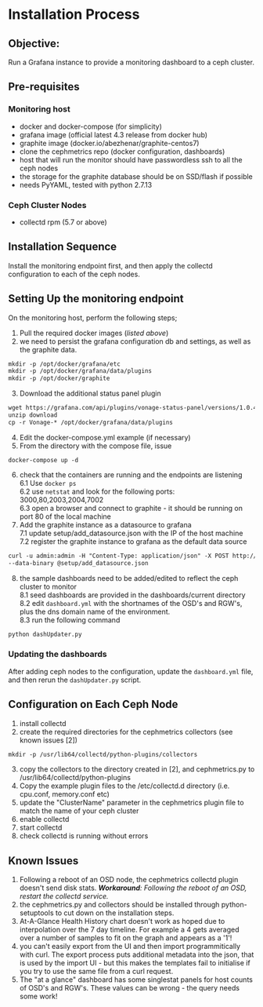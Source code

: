 # Installation Process

## Objective:   
Run a Grafana instance to provide a monitoring dashboard to a ceph
cluster.

## Pre-requisites    
### Monitoring host  
- docker and docker-compose (for simplicity)  
- grafana image (official latest 4.3 release from docker hub)  
- graphite image (docker.io/abezhenar/graphite-centos7) 
- clone the cephmetrics repo (docker configuration, dashboards)
- host that will run the monitor should have passwordless ssh to all the ceph
nodes
- the storage for the graphite database should be on SSD/flash if possible
- needs PyYAML, tested with python 2.7.13

### Ceph Cluster Nodes
- collectd rpm (5.7 or above)

## Installation Sequence
Install the monitoring endpoint first, and then apply the collectd configuration
to each of the ceph nodes.  


## Setting Up the monitoring endpoint
On the monitoring host, perform the following steps;  
1. Pull the required docker images (*listed above*)   
2. we need to persist the grafana configuration db and settings, as well as the 
graphite data.  
```markdown
mkdir -p /opt/docker/grafana/etc
mkdir -p /opt/docker/grafana/data/plugins
mkdir -p /opt/docker/graphite

```
3. Download the additional status panel plugin
```markdown
wget https://grafana.com/api/plugins/vonage-status-panel/versions/1.0.4/download
unzip download
cp -r Vonage-* /opt/docker/grafana/data/plugins
```
4. Edit the docker-compose.yml example (if necessary)
5. From the directory with the compose file, issue  
```
docker-compose up -d
```
6. check that the containers are running and the endpoints are listening  
6.1 Use ```docker ps```  
6.2 use ```netstat``` and look for the following ports: 3000,80,2003,2004,7002  
6.3 open a browser and connect to graphite - it should be running on port 80 of
the local machine
7. Add the graphite instance as a datasource to grafana  
7.1 update setup/add_datasource.json with the IP of the host machine  
7.2 register the graphite instance to grafana as the default data source  
```markdown
curl -u admin:admin -H "Content-Type: application/json" -X POST http://localhost:3000/api/datasources \
--data-binary @setup/add_datasource.json
```
8. the sample dashboards need to be added/edited to reflect the ceph cluster to
monitor  
8.1 seed dashboards are provided in the dashboards/current directory   
8.2 edit ```dashboard.yml``` with the shortnames of the OSD's and RGW's, plus
the dns domain name of the environment.  
8.3 run the following command  
```markdown
python dashUpdater.py
```
  
  
### Updating the dashboards
After adding ceph nodes to the configuration, update the ```dashboard.yml``` 
file, and then rerun the ```dashUpdater.py``` script.


## Configuration on Each Ceph Node
1. install collectd
2. create the required directories for the cephmetrics collectors (see known
issues [2])
```markdown
mkdir -p /usr/lib64/collectd/python-plugins/collectors
```
3. copy the collectors to the directory created in [2], and cephmetrics.py
to /usr/lib64/collectd/python-plugins
2. Copy the example plugin files to the /etc/collectd.d directory (i.e. cpu.conf,
memory.conf etc)
3. update the "ClusterName" parameter in the cephmetrics plugin file to match
 the name of your ceph cluster
4. enable collectd
5. start collectd
6. check collectd is running without errors

## Known Issues
1. Following a reboot of an OSD node, the cephmetrics collectd plugin doesn't send disk 
stats. ***Workaround**: Following the reboot of an OSD, restart the collectd service.*  
2. the cephmetrics.py and collectors should be installed through python-setuptools to cut down on 
the installation steps.  
3. At-A-Glance Health History chart doesn't work as hoped due to interpolation over the
7 day timeline. For example a 4 gets averaged over a number of samples to fit on
the graph and appears as a '1'!  
4. you can't easily export from the UI and then import programmitically with curl.
The export process puts additional metadata into the json, that is used by the 
import UI - but this makes the templates fail to initialise if you try to use the 
same file from a curl request.  
5. The "at a glance" dashboard has some singlestat panels for host counts of OSD's
and RGW's. These values can be wrong - the query needs some work!  




